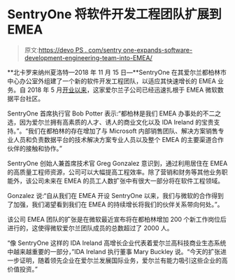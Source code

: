 # SentryOne 将软件开发工程团队扩展到 EMEA

> 原文:[https://devo PS . com/sentry one-expands-software-development-engineering-team-into-EMEA/](https://devops.com/sentryone-expands-software-development-engineering-team-into-emea/)

**北卡罗来纳州夏洛特—2018 年 11 月 15 日—**SentryOne 在其爱尔兰都柏林市中心办公室外组建了一个新的软件开发工程团队，以适应其快速增长的 EMEA 业务。自 2018 年 5 月[开业以来](https://www.sentryone.com/about-us/news/sentryone-growing-international)，这家爱尔兰子公司已经迅速扎根于 EMEA 微软数据平台社区。

SentryOne 首席执行官 Bob Potter 表示:“都柏林是我们 EMEA 办事处的不二之选，因为爱尔兰拥有高素质的人才、诱人的商业文化以及 IDA Ireland 的宝贵支持。”。“我们在都柏林的存在增加了与 Microsoft 内部销售团队、解决方案销售专业人员和负责数据平台的技术解决方案专业人员以及整个 EMEA 的主要渠道合作伙伴的接触和协作。”

SentryOne 创始人兼首席技术官 Greg Gonzalez 意识到，通过利用居住在 EMEA 的高质量工程师资源，公司可以大幅提高工程效率。除了营销和财务等其他业务职能外，该公司未来在 EMEA 的员工人数扩张中有很大一部分将在软件工程领域。

Gonzalez 说:“自从我们在 EMEA 开设 SentryOne 以来，我们与微软的合作得到了加强，我们渴望看到我们在 EMEA 的持续增长将我们的伙伴关系带向何处。”。

该公司 EMEA 团队的扩张是在微软最近宣布将在都柏林增加 200 个新工作岗位后进行的，这使得微软爱尔兰团队成员的总数超过了 2000 人。

“像 SentryOne 这样的 IDA Ireland 高增长企业代表着爱尔兰高科技商业生态系统中越来越重要的一部分，”IDA Ireland 执行董事 Mary Buckley 说。“今天的扩张进一步证明，随着领先企业在爱尔兰发展国际业务，爱尔兰有能力吸引这些企业的高价值投资。”